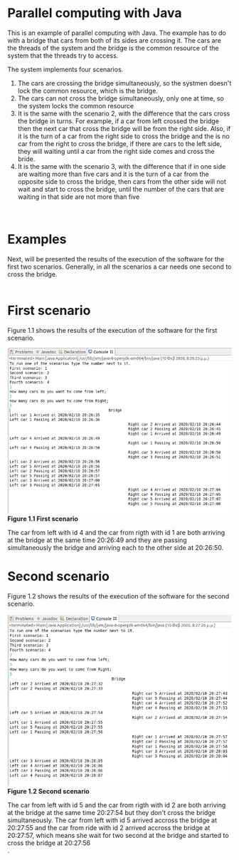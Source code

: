 # Parallel computing with Java

This is an example of parallel computing with Java. The example has to do with a bridge that cars from both of its sides are crossing it. The cars are the threads of the system and the bridge is the common resource of the system that the threads try to access. </br>

The system implements four scenarios.</br>
<ol>
  <li>The cars are crossing the bridge simultaneously, so the systmen doesn't lock the common resource, which is the bridge.</li>
  <li>The cars can not cross the bridge simultaneously, only one at time, so the system locks the common resource</li>
  <li>It is the same with the scenario 2, with the difference that the cars cross the bridge in turns. For example, if a car from left crossed the bridge then the next car that cross the bridge will be from the right side. Also, if it is the turn of a car from the right side to cross the bridge and the is no car from the right to cross the bridge, if there are cars to the left side, they will waiting until a car from the right side comes and cross the bride. 
</li>
  <li>It is the same with the scenario 3, with the difference that if in one side are waiting more than five cars and it is the turn of a car from the opposite side to cross the bridge, then cars from the other side will not wait and start to cross the bridge, until the number of the cars that are waiting in that side are not more than five</li>
</ol> </br>

# Examples

Next, will be presented the results of the execution of the software for the first two scenarios. Generally, in all the scenarios a car needs one second to cross the bridge.</br></br>


# First scenario 
Figure 1.1 shows the results of the execution of the software for the first scenario. </br>

<img src="images/1.png"></br><b>Figure 1.1 First scenario</b></br>

The car from left with id 4 and the car from rigth with id 1 are both arriving at the bridge at the same time 
20:26:49 and they are passing simultaneously the bridge and arriving each to the other side at 20:26:50.</br>

# Second scenario 
Figure 1.2 shows the results of the execution of the software for the second scenario. </br></br>
<img src="images/2.png"></br><b>Figure 1.2 Second scenario</b></br>

The car from left with id 5 and the car from rigth with id 2 are both arriving at the bridge at the same time 
20:27:54 but they don't cross the bridge simultaneously. The car from left with id 5 arrived accross the bridge at 20:27:55 and the car from ride with id 2 arrived accross the bridge at 20:27:57, which means she wait for two second at the bridge and started to cross the bridge at 20:27:56</br>.

